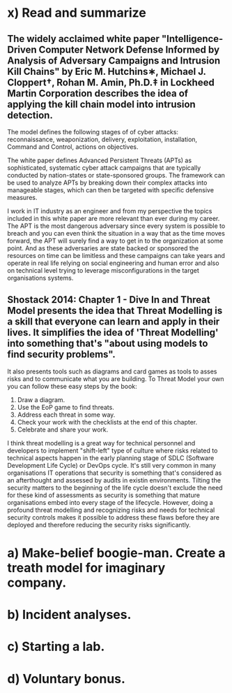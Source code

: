 # x) Read and summarize

## The widely acclaimed white paper "Intelligence-Driven Computer Network Defense Informed by Analysis of Adversary Campaigns and Intrusion Kill Chains" by Eric M. Hutchins∗, Michael J. Cloppert†, Rohan M. Amin, Ph.D.‡ in Lockheed Martin Corporation describes the idea of applying the kill chain model into intrusion detection. 

The model defines the following stages of of cyber attacks: reconnaissance, weaponization, delivery, exploitation, installation, Command and Control, actions on objectives.

The white paper defines Advanced Persistent Threats (APTs) as sophisticated, systematic cyber attack campaigns that are typically conducted by nation-states or state-sponsored groups. The framework can be used to analyze APTs by breaking down their complex attacks into manageable stages, which can then be targeted with specific defensive measures.

I work in IT industry as an engineer and from my perspective the topics included in this white paper are more relevant than ever during my career. The APT is the most dangerous adversary since every system is possible to breach and you can even think the situation in a way that as the time moves forward, the APT will surely find a way to get in to the organization at some point. And as these adversaries are state backed or sponsored the resources on time can be limitless and these campaigns can take years and operate in real life relying on social engineering and human error and also on technical level trying to leverage misconfigurations in the target organisations systems. 

## Shostack 2014: Chapter 1 - Dive In and Threat Model presents the idea that Threat Modelling is a skill that everyone can learn and apply in their lives. It simplifies the idea of 'Threat Modelling' into something that's "about using models to find security problems".

It also presents tools such as diagrams and card games as tools to asses risks and to communicate what you are building. To Threat Model your own you can follow these easy steps by the book:

1. Draw a diagram.
2. Use the EoP game to find threats.
3. Address each threat in some way.
4. Check your work with the checklists at the end of this chapter.
5. Celebrate and share your work.

I think threat modelling is a great way for technical personnel and developers to implement "shift-left" type of culture where risks related to technical aspects happen in the early planning stage of SDLC (Software Development Life Cycle) or DevOps cycle. It's still very common in many organisations IT operations that security is something that's considered as an afterthought and assessed by audits in existin environments. Tilting the security matters to the beginning of the life cycle doesn't exclude the need for these kind of assessments as security is something that mature organisations embed into every stage of the lifecycle. However, doing a profound threat modelling and recognizing risks and needs for technical security controls makes it possible to address these flaws before they are deployed and therefore reducing the security risks significantly. 


# a) Make-belief boogie-man. Create a treath model for imaginary company.
# b) Incident analyses. 
# c) Starting a lab.
# d) Voluntary bonus.
